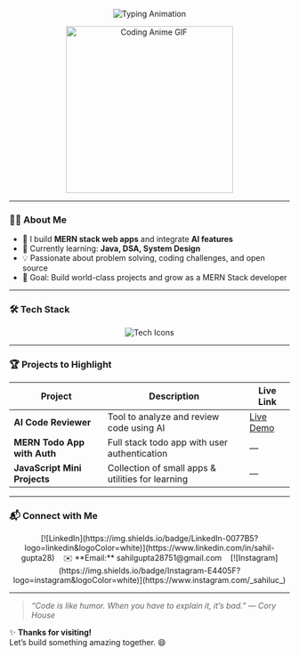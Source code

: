 <p align="center">
  <img src="https://readme-typing-svg.herokuapp.com?size=28&color=00BFFF&lines=Hi,+I'm+Sahil+Gupta;MERN+Stack+Developer;AI+Enthusiast" alt="Typing Animation" />
</p>

<p align="center">
  <img src="https://media.giphy.com/media/3o7abKhOpu0NwenH3O/giphy.gif" alt="Coding Anime GIF" width="300"/>
</p>

---

### 👨‍💻 About Me
- 🔭 I build **MERN stack web apps** and integrate **AI features**  
- 🌱 Currently learning: **Java, DSA, System Design**  
- 💡 Passionate about problem solving, coding challenges, and open source  
- 🎯 Goal: Build world-class projects and grow as a MERN Stack developer

---

### 🛠️ Tech Stack
<p align="center">
  <img src="https://skillicons.dev/icons?i=html,css,js,react,nodejs,express,mongodb,java,git,github" alt="Tech Icons" />
</p>

---

### 🏆 Projects to Highlight

| Project | Description | Live Link |
|--------|-------------|-----------|
| **AI Code Reviewer** | Tool to analyze and review code using AI | [Live Demo](https://ai-code-review-pearl.vercel.app/) |
| **MERN Todo App with Auth** | Full stack todo app with user authentication | — |
| **JavaScript Mini Projects** | Collection of small apps & utilities for learning | — |

---

### 📬 Connect with Me
<p align="center">
  [![LinkedIn](https://img.shields.io/badge/LinkedIn-0077B5?logo=linkedin&logoColor=white)](https://www.linkedin.com/in/sahil-gupta28) &nbsp;&nbsp;
  ✉️ **Email:** sahilgupta28751@gmail.com &nbsp;&nbsp;
  [![Instagram](https://img.shields.io/badge/Instagram-E4405F?logo=instagram&logoColor=white)](https://www.instagram.com/_sahiluc_)
</p>

---

> *“Code is like humor. When you have to explain it, it’s bad.” — Cory House*

✨ **Thanks for visiting!**  
Let’s build something amazing together. 😄

